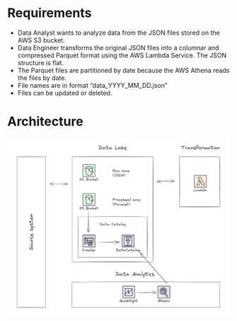 # Requirements

- Data Analyst wants to analyze data from the JSON files stored on the AWS S3 bucket.
- Data Engineer transforms the original JSON files into a columnar and compressed Parquet format using the AWS Lambda Service. The JSON structure is flat.
- The Parquet files are partitioned by date because the AWS Athena reads the files by date.
- File names are in format “data_YYYY_MM_DD.json”
- Files can be updated or deleted.

# Architecture

![de01_architecture.png](de01_architecture.png)